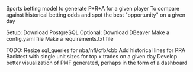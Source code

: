 Sports betting model to generate P+R+A for a given player
To compare against historical betting odds and spot the best "opportunity" on a given day

Setup:
Download PostgreSQL
Optional: Download DBeaver
Make a config.yaml file
Make a requirements.txt file

TODO:
Resize sql_queries for nba/nfl/cfb/cbb
Add historical lines for PRA
Backtest with single unit sizes for top x trades on a given day
Develop better visualization of PMF generated, perhaps in the form of a dashboard
